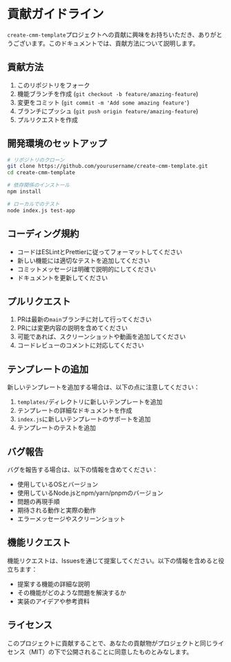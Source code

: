 # 貢献ガイドライン

`create-cmm-template`プロジェクトへの貢献に興味をお持ちいただき、ありがとうございます。このドキュメントでは、貢献方法について説明します。

## 貢献方法

1. このリポジトリをフォーク
2. 機能ブランチを作成 (`git checkout -b feature/amazing-feature`)
3. 変更をコミット (`git commit -m 'Add some amazing feature'`)
4. ブランチにプッシュ (`git push origin feature/amazing-feature`)
5. プルリクエストを作成

## 開発環境のセットアップ

```bash
# リポジトリのクローン
git clone https://github.com/yourusername/create-cmm-template.git
cd create-cmm-template

# 依存関係のインストール
npm install

# ローカルでのテスト
node index.js test-app
```

## コーディング規約

- コードはESLintとPrettierに従ってフォーマットしてください
- 新しい機能には適切なテストを追加してください
- コミットメッセージは明確で説明的にしてください
- ドキュメントを更新してください

## プルリクエスト

1. PRは最新の`main`ブランチに対して行ってください
2. PRには変更内容の説明を含めてください
3. 可能であれば、スクリーンショットや動画を追加してください
4. コードレビューのコメントに対応してください

## テンプレートの追加

新しいテンプレートを追加する場合は、以下の点に注意してください：

1. `templates/`ディレクトリに新しいテンプレートを追加
2. テンプレートの詳細なドキュメントを作成
3. `index.js`に新しいテンプレートのサポートを追加
4. テンプレートのテストを追加

## バグ報告

バグを報告する場合は、以下の情報を含めてください：

- 使用しているOSとバージョン
- 使用しているNode.jsとnpm/yarn/pnpmのバージョン
- 問題の再現手順
- 期待される動作と実際の動作
- エラーメッセージやスクリーンショット

## 機能リクエスト

機能リクエストは、Issuesを通じて提案してください。以下の情報を含めると役立ちます：

- 提案する機能の詳細な説明
- その機能がどのような問題を解決するか
- 実装のアイデアや参考資料

## ライセンス

このプロジェクトに貢献することで、あなたの貢献物がプロジェクトと同じライセンス（MIT）の下で公開されることに同意したものとみなします。
